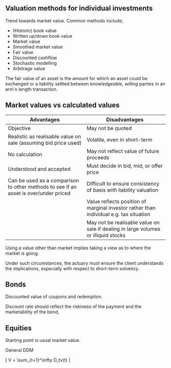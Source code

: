 
## Valuation methods for individual investments

Trend towards market value. Common methods include;

- (Historic) book value
- Written up/down book value
- Market value
- Smoothed market value
- Fair value
- Discounted cashflow
- Stochastic modelling
- Arbitrage value

The fair value of an asset is the amount for which an asset could be exchanged
or a liability settled between _knowledgeable_, _willing_ parties in an arm's
length transaction.

## Market values vs calculated values

| Advantages | Disadvantages |
| --- | --- |
| Objective | May not be quoted |
| Realistic as realisable value on sale (assuming bid price used) | Volatile, even in short-term |
| No calculation | May not reflect value of future proceeds |
| Understood and accepted | Must decide in bid, mid, or offer price |
| Can be used as a comparison to other methods to see if an asset is over/under priced | Difficult to ensure consistency of basis with liability valuation |
| | Value reflects position of marginal investor rather than individual e.g. tax situation |
| | May not be realisable value on sale if dealing in large volumes or illiquid stocks |

Using a value other than market implies taking a view as to where the market is
going.

Under such circumstances,
the actuary must ensure the client understands the implications,
especially with respect to short-term solvency.

## Bonds

Discounted value of coupons and redemption.

Discount rate should reflect the riskiness of the payment and the marketability
of the bond,

## Equities

Starting point is usual market value.

General DDM

\[
V = \sum_{t=1}^\infty D_tv(t)
\]
